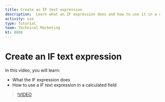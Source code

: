 ```yaml
---
title: Create an IF text expression
description:  Learn what an IF expression does and how to use it in a calculated field in [!DNL Workfront].
activity: use
type: Tutorial
team: Technical Marketing
kt: 8886
---
```

# Create an IF text expression

In this video, you will learn:

* What the IF expression does
* How to use a IF text expression in a calculated field

>[!VIDEO](https://video.tv.adobe.com/v/335180/?quality=12)
